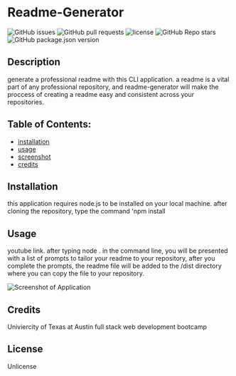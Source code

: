 
# Readme-Generator

![GitHub issues](https://img.shields.io/github/issues/CaseyDeriso/Readme-Generator) ![GitHub pull requests](https://img.shields.io/github/issues-pr/CaseyDeriso/Readme-Generator) ![license](https://img.shields.io/github/license/CaseyDeriso/Readme-Generator) ![GitHub Repo stars](https://img.shields.io/github/stars/CaseyDeriso/Readme-Generator?style=social) ![GitHub package.json version](https://img.shields.io/github/package-json/v/CaseyDeriso/Readme-Generator)

## Description

generate a professional readme with this CLI application. a readme is a vital part of any professional repository, and readme-generator will make the proccess of creating a readme easy and consistent across your repositories. 

## Table of Contents:
* [installation](#installation)
* [usage](#usage)
* [screenshot](#screenshot)
* [credits](#credits)


## Installation 

this application requires node.js to be installed on your local machine. after cloning the repository, type the command 'npm install

## Usage 

youtube link. after typing node . in the command line, you will be presented with a list of prompts to tailor your readme to your repository, after you complete the prompts, the readme file will be added to the /dist directory where you can copy the file to your repository. 

![Screenshot of Application](./assets/photos/screenshot.jpg)
      

## Credits

Univiercity of Texas at Austin full stack web development bootcamp

## License 

Unlicense
